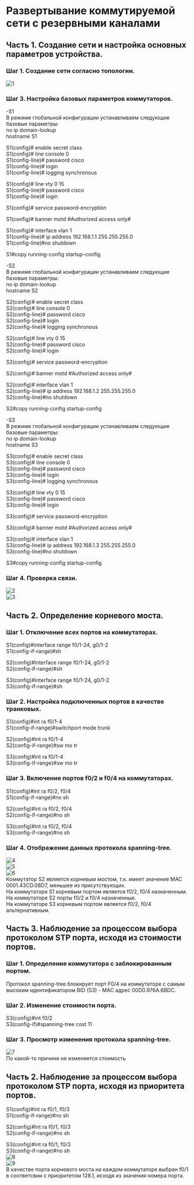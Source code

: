 # Развертывание коммутируемой сети с резервными каналами

## Часть 1. Создание сети и настройка основных параметров устройства.  
### Шаг 1. Создание сети согласно топологии.  
  

![1](1.png)  

### Шаг 3. Настройка базовых параметров коммутаторов.  
-S1  
В режиме глобальной конфигурации устанавливаем следующие базовые параметры:    
no ip domain-lookup  
hostname S1  

S1(config)# enable secret class  
S1(config)# line console 0   
S1(config-line)# password cisco   
S1(config-line)# login  
S1(config-line)# logging synchronous   

S1(config)# line vty 0 15   
S1(config-line)# password cisco   
S1(config-line)# login  

S1(config)# service password-encryption    
  
S1(config)# banner motd #Authorized access only#     

S1(config)# interface vlan 1   
S1(config-line)# ip address 192.168.1.1 255.255.255.0  
S1(config-line)#no shutdown  
  
S1#copy running-config startup-config  
  
-S2  
В режиме глобальной конфигурации устанавливаем следующие базовые параметры:    
no ip domain-lookup  
hostname S2  

S2(config)# enable secret class  
S2(config)# line console 0   
S2(config-line)# password cisco   
S2(config-line)# login  
S2(config-line)# logging synchronous   

S2(config)# line vty 0 15   
S2(config-line)# password cisco   
S2(config-line)# login  

S2(config)# service password-encryption    
  
S2(config)# banner motd #Authorized access only#     

S2(config)# interface vlan 1   
S2(config-line)# ip address 192.168.1.2 255.255.255.0  
S2(config-line)#no shutdown  
  
S2#copy running-config startup-config  
  
-S3  
В режиме глобальной конфигурации устанавливаем следующие базовые параметры:    
no ip domain-lookup  
hostname S3  

S3(config)# enable secret class  
S3(config)# line console 0   
S3(config-line)# password cisco   
S3(config-line)# login  
S3(config-line)# logging synchronous   

S3(config)# line vty 0 15   
S3(config-line)# password cisco   
S3(config-line)# login  

S3(config)# service password-encryption    
  
S3(config)# banner motd #Authorized access only#     

S3(config)# interface vlan 1   
S3(config-line)# ip address 192.168.1.3 255.255.255.0  
S3(config-line)#no shutdown  
  
S3#copy running-config startup-config  
  
### Шаг 4. Проверка связи.
![2](2.png)  
![3](3.png)  
## Часть 2. Определение корневого моста.  
### Шаг 1. Отключение всех портов на коммутаторах.
S1(config)#interface range f0/1-24, g0/1-2  
S1(config-if-range)#sh  
  
S2(config)#interface range f0/1-24, g0/1-2  
S2(config-if-range)#sh    
  
S3(config)#interface range f0/1-24, g0/1-2  
S3(config-if-range)#sh      
  
### Шаг 2. Настройка подключенных портов в качестве транковых.
S1(config)#int ra f0/1-4  
S1(config-if-range)#switchport mode trunk  
  
S2(config)#int ra f0/1-4  
S2(config-if-range)#sw mo tr  
  
S3(config)#int ra f0/1-4  
S3(config-if-range)#sw mo tr 

### Шаг 3. Включение портов f0/2 и f0/4 на коммутаторах.
S1(config)#int ra f0/2, f0/4  
S1(config-if-range)#no sh  
  
S2(config)#int ra f0/2, f0/4  
S2(config-if-range)#no sh  
  
S3(config)#int ra f0/2, f0/4  
S3(config-if-range)#no sh  
  
### Шаг 4. Отображение данных протокола spanning-tree.
![4](4.png)  
![5](5.png)  
![6](6.png)  
Коммутатор S2 является корневым мостом, т.к. имеет значение MAC 0001.43CD.08D7, меньшее из присутствующих.  
На коммутаторе S1 корневым портом является f0/2, f0/4 назначенным.  
На коммутаторе S2 порты f0/2 и f0/4 назначенные.  
На коммутаторе S3 корневым портом является f0/2, f0/4 альтернативным.  
## Часть 3. Наблюдение за процессом выбора протоколом STP порта, исходя из стоимости портов.
### Шаг 1. Определение коммутатора с заблокированным портом.
Протокол spanning-tree блокирует порт F0/4 на коммутаторе с самым высоким идентификатором BID (S3) - MAC адрес 00D0.976A.6BDC.  
### Шаг 2. Изменение стоимости порта.
S3(config)#int f0/2  
S3(config-if)#spanning-tree cost 11  
### Шаг 3. Просмотр изменения протокола spanning-tree.
![7](7.png)  
По какой-то причине не изменяется стоимость
## Часть 2. Наблюдение за процессом выбора протоколом STP порта, исходя из приоритета портов.
S1(config)#int ra f0/1, f0/3  
S1(config-if-range)#no sh  
  
S2(config)#int ra f0/1, f0/3  
S2(config-if-range)#no sh  
  
S3(config)#int ra f0/1, f0/3  
S3(config-if-range)#no sh  
![8](8.png)  
![9](9.png)  
В качестве порта корневого моста на каждом коммутаторе выбран f0/1 в соответсвии с приоритетом 128.1, исходя из значения номера порта.